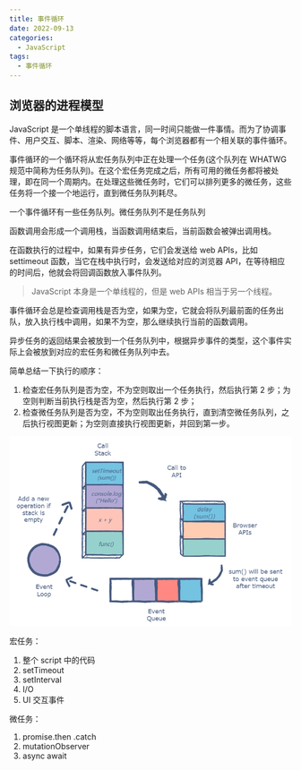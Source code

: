 ```yaml
---
title: 事件循环
date: 2022-09-13
categories:
  - JavaScript
tags:
  - 事件循环
---
```


## 浏览器的进程模型

JavaScript 是一个单线程的脚本语言，同一时间只能做一件事情。而为了协调事件、用户交互、脚本、渲染、网络等等，每个浏览器都有一个相关联的事件循环。

事件循环的一个循环将从宏任务队列中正在处理一个任务(这个队列在 WHATWG 规范中简称为任务队列)。在这个宏任务完成之后，所有可用的微任务都将被处理，即在同一个周期内。在处理这些微任务时，它们可以排列更多的微任务，这些任务将一个接一个地运行，直到微任务队列耗尽。

一个事件循环有一些任务队列。微任务队列不是任务队列

函数调用会形成一个调用栈，当函数调用结束后，当前函数会被弹出调用栈。

在函数执行的过程中，如果有异步任务，它们会发送给 web APIs，比如 settimeout 函数，当它在栈中执行时，会发送给对应的浏览器 API，在等待相应的时间后，他就会将回调函数放入事件队列。

> JavaScript 本身是一个单线程的，但是 web APIs 相当于另一个线程。

事件循环会总是检查调用栈是否为空，如果为空，它就会将队列最前面的任务出队，放入执行栈中调用，如果不为空，那么继续执行当前的函数调用。

异步任务的返回结果会被放到一个任务队列中，根据异步事件的类型，这个事件实际上会被放到对应的宏任务和微任务队列中去。

简单总结一下执行的顺序：

1. 检查宏任务队列是否为空，不为空则取出一个任务执行，然后执行第 2 步；为空则判断当前执行栈是否为空，然后执行第 2 步；
2. 检查微任务队列是否为空，不为空则取出任务执行，直到清空微任务队列，之后执行视图更新；为空则直接执行视图更新，并回到第一步。

![事件循环](./img/0017/event-loop.png)

宏任务：

1. 整个 script 中的代码
2. setTimeout
3. setInterval
4. I/O
5. UI 交互事件

微任务：

1. promise.then .catch
2. mutationObserver
3. async await